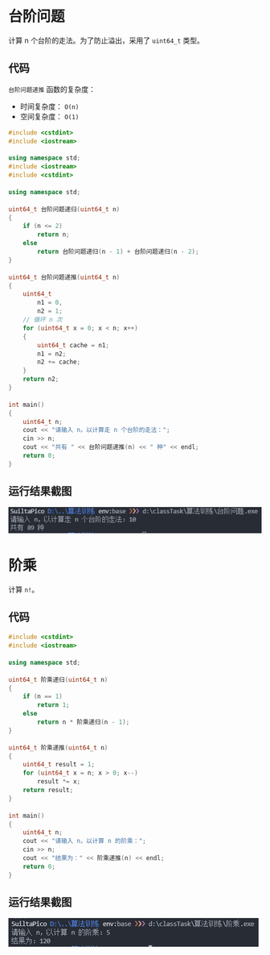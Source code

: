 # 台阶问题
计算 n 个台阶的走法。为了防止溢出，采用了 `uint64_t` 类型。

## 代码
`台阶问题递推` 函数的复杂度：
* 时间复杂度： `O(n)`
* 空间复杂度： `O(1)`

```cpp
#include <cstdint>
#include <iostream>

using namespace std;
#include <iostream>
#include <cstdint>

using namespace std;

uint64_t 台阶问题递归(uint64_t n)
{
    if (n <= 2)
        return n;
    else
        return 台阶问题递归(n - 1) + 台阶问题递归(n - 2);
}

uint64_t 台阶问题递推(uint64_t n)
{
    uint64_t
        n1 = 0,
        n2 = 1;
    // 循环 n 次
    for (uint64_t x = 0; x < n; x++)
    {
        uint64_t cache = n1;
        n1 = n2;
        n2 += cache;
    }
    return n2;
}

int main()
{
    uint64_t n;
    cout << "请输入 n，以计算走 n 个台阶的走法：";
    cin >> n;
    cout << "共有 " << 台阶问题递推(n) << " 种" << endl;
    return 0;
}
```

## 运行结果截图
![运行结果截图](img/台阶问题运行结果截图.png)

# 阶乘
计算 `n!`。

## 代码
```cpp
#include <cstdint>
#include <iostream>

using namespace std;

uint64_t 阶乘递归(uint64_t n)
{
    if (n == 1)
        return 1;
    else
        return n * 阶乘递归(n - 1);
}

uint64_t 阶乘递推(uint64_t n)
{
    uint64_t result = 1;
    for (uint64_t x = n; x > 0; x--)
        result *= x;
    return result;
}

int main()
{
    uint64_t n;
    cout << "请输入 n，以计算 n 的阶乘：";
    cin >> n;
    cout << "结果为：" << 阶乘递推(n) << endl;
    return 0;
}
```

## 运行结果截图
![运行结果截图](img/阶乘运行结果截图.png)
